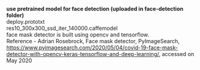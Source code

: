 **use pretrained model for face detection (uploaded in face-detection folder)**                                                                                                     
    deploy.prototxt                                                                                                                                                                 
    res10_300x300_ssd_iter_140000.caffemodel                                                                                                                                       
face mask detector is built using opencv and tensorflow.                                                                                                                           
Reference - Adrian Rosebrock, Face mask detector, PyImageSearch, https://www.pyimagesearch.com/2020/05/04/covid-19-face-mask-detector-with-opencv-keras-tensorflow-and-deep-learning/, accessed on May 2020
